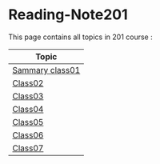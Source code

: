 # Reading-Note201
This page contains all topics in 201 course :

Topic | 
---------|
[Sammary class01](https://yaqeen-stak.github.io/Reading-Note201/class01) |
[Class02](https://yaqeen-stak.github.io/Reading-Note201/class-02) |
[Class03](https://yaqeen-stak.github.io/Reading-Note201/class-03) |
[Class04](https://yaqeen-stak.github.io/Reading-Note201/class-04) |
[Class05](https://yaqeen-stak.github.io/Reading-Note201/class05) |
[Class06](https://yaqeen-stak.github.io/Reading-Note201/Class06)|
[Class07](https://yaqeen-stak.github.io/Reading-Note201/Class07) |
